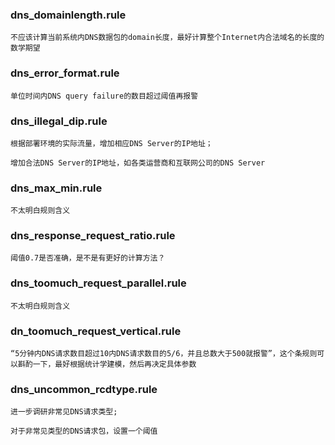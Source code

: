 ### dns_domainlength.rule ###

	不应该计算当前系统内DNS数据包的domain长度，最好计算整个Internet内合法域名的长度的数学期望

### dns\_error\_format.rule ###

	单位时间内DNS query failure的数目超过阈值再报警	

### dns\_illegal\_dip.rule ###

	
	根据部署环境的实际流量，增加相应DNS Server的IP地址；
	
	增加合法DNS Server的IP地址，如各类运营商和互联网公司的DNS Server

### dns\_max_min.rule ###

	不太明白规则含义
	
### dns\_response\_request_ratio.rule ###

	阈值0.7是否准确，是不是有更好的计算方法？

### dns\_toomuch\_request_parallel.rule ###

	不太明白规则含义

### dn\_toomuch\_request_vertical.rule ###

	“5分钟内DNS请求数目超过10内DNS请求数目的5/6，并且总数大于500就报警”，这个条规则可以斟酌一下，最好根据统计学建模，然后再决定具体参数

### dns\_uncommon_rcdtype.rule ###
	
	进一步调研非常见DNS请求类型;

	对于非常见类型的DNS请求包，设置一个阈值